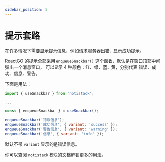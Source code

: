 ```yaml
---
sidebar_position: 5
---
```


# 提示套路

在许多情况下需要显示提示信息，例如请求服务器出错，显示成功提示。

ReactGO 的提示全部采用 `enqueueSnackbar()` 这个函数，默认是在窗口顶部中间弹出一个消息窗口，
可以显示 4 种颜色：红、绿、蓝、黄，分别代表 错误、成功、信息、警告。

下面是用法：

```jsx
import { useSnackbar } from 'notistack';

...

const { enqueueSnackbar } = useSnackbar();

enqueueSnackbar('错误信息');
enqueueSnackbar('成功信息', { variant: 'success' });
enqueueSnackbar('警告信息', { variant: 'warning' });
enqueueSnackbar('信息', { variant: 'info' });
```

默认不带 `variant` 显示的是错误信息。

你可以查阅 `notistack` 模块的文档解锁更多的用法。
